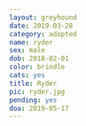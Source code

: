 ```yaml
---
layout: greyhound
date: 2019-03-28
category: adopted
name: ryder
sex: male
dob: 2018-02-01
color: brindle
cats: yes
title: Ryder
pic: ryder.jpg
pending: yes
doa: 2019-05-17
---
```


